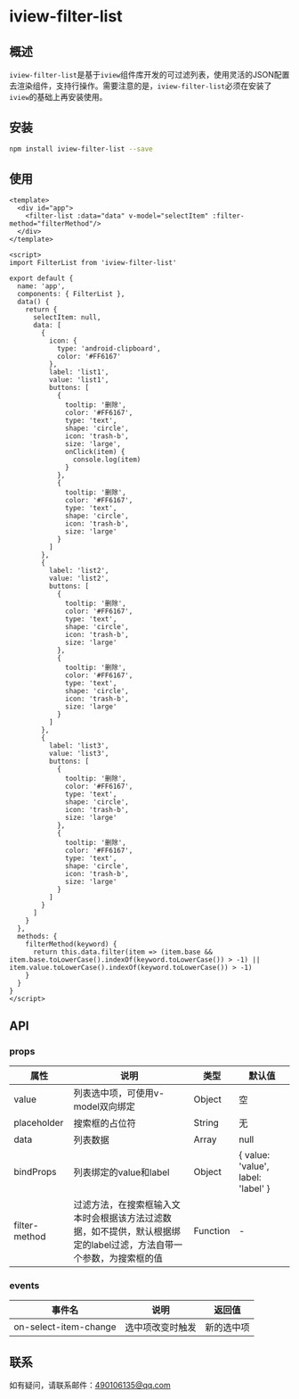 # iview-filter-list

## 概述
`iview-filter-list`是基于`iview`组件库开发的可过滤列表，使用灵活的JSON配置去渲染组件，支持行操作。需要注意的是，`iview-filter-list`必须在安装了`iview`的基础上再安装使用。

## 安装
``` bash
npm install iview-filter-list --save
```

## 使用
``` vue
<template>
  <div id="app">
    <filter-list :data="data" v-model="selectItem" :filter-method="filterMethod"/>
  </div>
</template>

<script>
import FilterList from 'iview-filter-list'

export default {
  name: 'app',
  components: { FilterList },
  data() {
    return {
      selectItem: null,
      data: [
        {
          icon: {
            type: 'android-clipboard',
            color: '#FF6167'
          },
          label: 'list1',
          value: 'list1',
          buttons: [
            {
              tooltip: '删除',
              color: '#FF6167',
              type: 'text',
              shape: 'circle',
              icon: 'trash-b',
              size: 'large',
              onClick(item) {
                console.log(item)
              }
            },
            {
              tooltip: '删除',
              color: '#FF6167',
              type: 'text',
              shape: 'circle',
              icon: 'trash-b',
              size: 'large'
            }
          ]
        },
        {
          label: 'list2',
          value: 'list2',
          buttons: [
            {
              tooltip: '删除',
              color: '#FF6167',
              type: 'text',
              shape: 'circle',
              icon: 'trash-b',
              size: 'large'
            },
            {
              tooltip: '删除',
              color: '#FF6167',
              type: 'text',
              shape: 'circle',
              icon: 'trash-b',
              size: 'large'
            }
          ]
        },
        {
          label: 'list3',
          value: 'list3',
          buttons: [
            {
              tooltip: '删除',
              color: '#FF6167',
              type: 'text',
              shape: 'circle',
              icon: 'trash-b',
              size: 'large'
            },
            {
              tooltip: '删除',
              color: '#FF6167',
              type: 'text',
              shape: 'circle',
              icon: 'trash-b',
              size: 'large'
            }
          ]
        }
      ]
    }
  },
  methods: {
    filterMethod(keyword) {
      return this.data.filter(item => (item.base && item.base.toLowerCase().indexOf(keyword.toLowerCase()) > -1) || item.value.toLowerCase().indexOf(keyword.toLowerCase()) > -1)
    }
  }
}
</script>
```

## API

### props

属性|说明|类型|默认值
-|-|-|-
value|列表选中项，可使用v-model双向绑定|Object|空
placeholder|搜索框的占位符|String|无
data|列表数据|Array|null
bindProps|列表绑定的value和label|Object|{ value: 'value', label: 'label' }
filter-method|过滤方法，在搜索框输入文本时会根据该方法过滤数据，如不提供，默认根据绑定的label过滤，方法自带一个参数，为搜索框的值|Function|-

### events

事件名|说明|返回值
-|-|-
on-select-item-change|选中项改变时触发|新的选中项

## 联系
如有疑问，请联系邮件：490106135@qq.com
